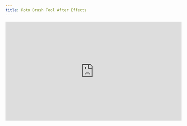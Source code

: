 ```yaml
---
title: Roto Brush Tool After Effects
---
```


<div class="iframe-16-9-container">
<iframe class="youTubeIframe" width="560" height="315" src="https://www.youtube.com/embed/ab0FEbKneks?si=XrTZcjEZcfcM6XYu?rel=0" title="YouTube video player" frameborder="0" allow="accelerometer; autoplay; clipboard-write; encrypted-media; gyroscope; picture-in-picture; web-share" allowfullscreen></iframe>
</div>
